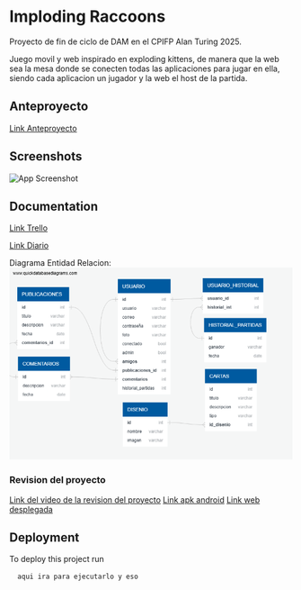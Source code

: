 
# Imploding Raccoons

Proyecto de fin de ciclo de DAM en el CPIFP Alan Turing 2025.

Juego movil y web inspirado en exploding kittens, de manera que la web sea la mesa donde se conecten todas las aplicaciones para jugar en ella, siendo cada aplicacion un jugador y la web el host de la partida.


## Anteproyecto
[Link Anteproyecto](https://docs.google.com/document/d/1dbNNTdb8QzlD5lRAiDT1_BaWJLE6FMgzKpKCUVFwbn4/edit?usp=sharing)

## Screenshots
![App Screenshot](https://via.placeholder.com/468x300?text=App+Screenshot+Here)

## Documentation
[Link Trello](https://trello.com/b/0hjXPQi0/imploding-raccoons)

[Link Diario](https://docs.google.com/document/d/1ykSWTH5ng5t6gG1ch_GlARGJf0C_IkZsw6Mv_BXGNj8/edit?usp=sharing)

Diagrama Entidad Relacion:  
![Diagrama_ER](recursosReadme/image.png) 

### Revision del proyecto
[Link del video de la revision del proyecto](https://drive.google.com/file/d/1wlLvvplchkN1s8ChJj8qEuTx1m5q71qR/view?usp=sharing)
[Link apk android](https://drive.google.com/file/d/15eNXxm5rMJ-DYa90k89Hx2IW83FckZyU/view?usp=sharing)
[Link web desplegada](https://i.ebayimg.com/images/g/RXoAAOSwcKdiuREc/s-l1200.png)
 
## Deployment

To deploy this project run

```bash
  aqui ira para ejecutarlo y eso
```
